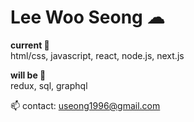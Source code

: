 # Lee Woo Seong ☁

<strong>current 🛫</strong>
<br>html/css, javascript, react, node.js, next.js

<strong>will be 🧳</strong>
<br>redux, sql, graphql 

📫 contact: useong1996@gmail.com



<!-- [![Top Langs](https://github-readme-stats.vercel.app/api/top-langs/?username=leewooseong&layout=compact)](https://github.com/leewooseong/github-readme-stats) --!>

<!-- [![Solved.ac Profile](http://mazassumnida.wtf/api/v2/generate_badge?boj=lws1996)](https://solved.ac/lws1996/) --!>

<!--
![image](https://github.com/leewooseong/leewooseong/assets/42796944/ca70d115-a755-43b2-bb50-d707ccacee62)
--!>
<!--
나를 표현할 수 있는 문구 3가지 이상 넣기?
-> 한 가지를 적어도 추상적인 것 말고 수치로 말할 수 있는 것으로 얘기를 하자. 
-> skillset에 대해서는 어디까지 진행했는지 어떤 프로젝트에서 어떤 기술을 써봤는지 적어보자. 어떤 언어는 어떤 것까지 해봤는지 
Ex: html: 시멘틱 마크업, css: 애니메이션, js: tdd, 시각화, 최적화 


https://dillinger.io/ : readme.md 파일의 변화를 바로바로 확인할 수 있는 사이트
-->
